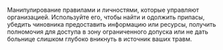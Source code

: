Манипулирование правилами и личностями, которые управляют организацией. Используйте его, чтобы найти и одолжить припасы, убедить чиновника предоставить информацию или ресурсы, получить полномочия для доступа в зону ограниченного допуска или не дать больнице слишком глубоко вникнуть в источник ваших травм.
